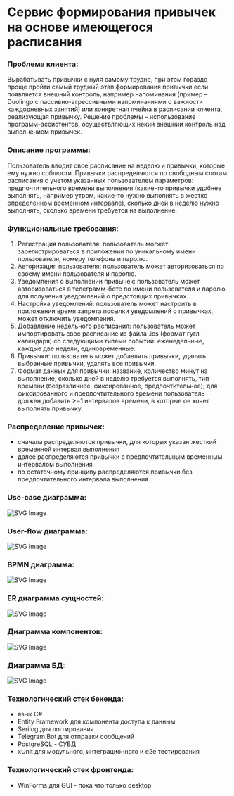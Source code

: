 # Сервис формирования привычек на основе имеющегося расписания
### Проблема клиента:
Вырабатывать привычки с нуля самому трудно, при этом гораздо проще пройти самый трудный этап формирования привычки если появляется внешний контроль, например напоминания (пример – Duolingo с пассивно-агрессивными напоминаниями о важности каждодневных занятий) или конкретная ячейка в расписании клиента, реализующая привычку. Решение проблемы – использование программ-ассистентов, осуществляющих некий внешний контроль над выполнением привычек.
### Описание программы: 
Пользователь вводит свое расписание на неделю и привычки, которые ему нужно соблюсти. Привычки распределяются по свободным слотам расписания с учетом указанных пользователем параметров: предпочтительного времени выполнения (какие-то привычки удобнее выполнять, например утром, какие-то нужно выполнять в жестко определенном временном интервале), сколько дней в неделю нужно выполнять, сколько времени требуется на выполнение.
### Функциональные требования:
1) Регистрация пользователя: пользователь могжет зарегистрироваться в приложении по уникальному имени пользователя, номеру телефона и паролю.
2) Авторизация пользователя: пользователь может авторизоваться по своему имени пользователя и паролю.
3) Уведомления о выполнении привычек: пользователь может авторизоваться в телеграмм-боте по имени пользователя и паролю для получения уведомлений о предстоящих привычках.
4) Настройка уведомлений: пользователь может настроить в приложении время запрета посылки уведомлений о привычках, может отключить уведомления.
5) Добавление недельного расписания: пользователь может импортировать свое расписание из файла .ics (формат гугл календаря) со следующими типами событий: еженедельные, каждые две недели, единовременные.
6) Привычки: пользователь может добавлять привычки, удалять выбранные привычки, удалять все привычки.
7) Формат данных для привычки: название, количество минут на выполнение, сколько дней в неделю требуется выполнять, тип времени (безразличное, фиксированное, предпочтительное); для фиксированного и предпочтительного времени пользователь должен добавить >=1 интервалов времени, в которые он хочет выполнять привычку.
### Распределение привычек:
* сначала распределяются привычки, для которых указан жесткий временной интервал выполнения
* далее распределяются привычки с предпочтительным временным интервалом выполнения
* по остаточному принципу распределяются привычки без предпочтительного интервала выполнения
### Use-case диаграмма:
![SVG Image](./docs/use_case.svg)
### User-flow диаграмма:
![SVG Image](./docs/user_flow.svg)
### BPMN диаграмма:
![SVG Image](./docs/bpmn.svg)
### ER диаграмма сущностей:
![SVG Image](./docs/ER.svg)
### Диаграмма компонентов:
![SVG Image](./docs/Components.svg)
### Диаграмма БД:
![SVG Image](./docs/DB.svg)
### Технологический стек бекенда:
* язык C#
* Entity Framework для компонента доступа к данным
* Serilog для логгирования
* Telegram.Bot для отправки сообщений
* PostgreSQL - СУБД
* xUnit для модульного, интеграционного и e2e тестирования
### Технологический стек фронтенда:
* WinForms для GUI - пока что только desktop